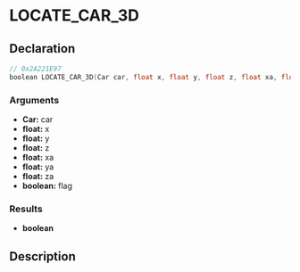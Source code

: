# LOCATE_CAR_3D

## Declaration
```cpp
// 0x2A221E97
boolean LOCATE_CAR_3D(Car car, float x, float y, float z, float xa, float ya, float za, boolean flag);
```

### Arguments
- **Car:** car
- **float:** x
- **float:** y
- **float:** z
- **float:** xa
- **float:** ya
- **float:** za
- **boolean:** flag

### Results
- **boolean**

## Description
